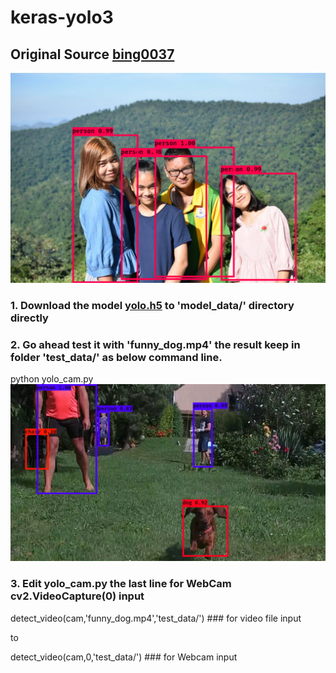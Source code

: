 # keras-yolo3
## Original Source [bing0037](https://github.com/bing0037/keras-yolo3)
![](https://github.com/theerawatramchuen/Keras-Yolo-V3/blob/master/pictures/test_result.png)
### 1. Download the model [yolo.h5](https://drive.google.com/uc?export=download&confirm=8R0l&id=1Dd-uUhhXvosXiIIZM8tiXoZyENJxIY4u) to 'model_data/' directory directly
### 2. Go ahead test it with 'funny_dog.mp4' the result keep in folder 'test_data/' as below command line.
python yolo_cam.py
![](https://github.com/theerawatramchuen/Keras-Yolo-V3/blob/master/test_data/result_66.jpg)
### 3. Edit yolo_cam.py the last line for WebCam cv2.VideoCapture(0) input
detect_video(cam,'funny_dog.mp4','test_data/') ### for video file input

to

detect_video(cam,0,'test_data/') ### for Webcam input
